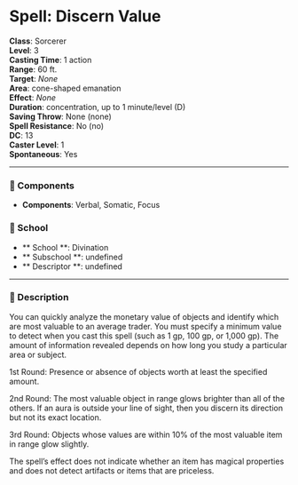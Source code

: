 
# Spell: Discern Value
**Class**: Sorcerer  
**Level**: 3  
**Casting Time**: 1 action  
**Range**: 60 ft.  
**Target**: _None_  
**Area**: cone-shaped emanation  
**Effect**: _None_  
**Duration**: concentration, up to 1 minute/level (D)  
**Saving Throw**: None (none)  
**Spell Resistance**: No (no)  
**DC**: 13  
**Caster Level**: 1  
**Spontaneous**: Yes

---

### 🔮 Components
- **Components**: Verbal, Somatic, Focus

### 🏫 School
- ** School **: Divination
- ** Subschool **: undefined
- ** Descriptor **: undefined
---

### 📜 Description
You can quickly analyze the monetary value of objects and identify which are most valuable to an average trader. You must specify a minimum value to detect when you cast this spell (such as 1 gp, 100 gp, or 1,000 gp). The amount of information revealed depends on how long you study a particular area or subject.

1st Round: Presence or absence of objects worth at least the specified amount.

2nd Round: The most valuable object in range glows brighter than all of the others. If an aura is outside your line of sight, then you discern its direction but not its exact location.

3rd Round: Objects whose values are within 10% of the most valuable item in range glow slightly.

The spell’s effect does not indicate whether an item has magical properties and does not detect artifacts or items that are priceless.
